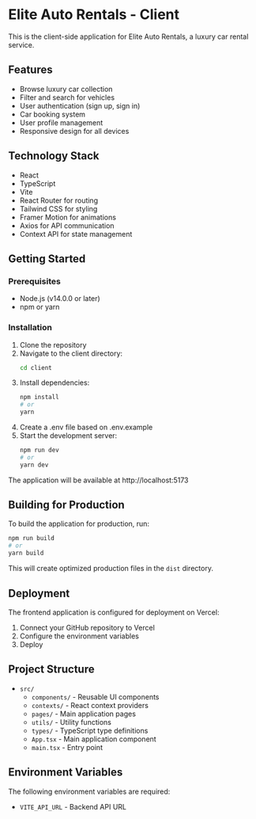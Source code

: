 # Elite Auto Rentals - Client

This is the client-side application for Elite Auto Rentals, a luxury car rental service.

## Features

- Browse luxury car collection
- Filter and search for vehicles
- User authentication (sign up, sign in)
- Car booking system
- User profile management
- Responsive design for all devices

## Technology Stack

- React
- TypeScript
- Vite
- React Router for routing
- Tailwind CSS for styling
- Framer Motion for animations
- Axios for API communication
- Context API for state management

## Getting Started

### Prerequisites

- Node.js (v14.0.0 or later)
- npm or yarn

### Installation

1. Clone the repository
2. Navigate to the client directory:
   ```bash
   cd client
   ```
3. Install dependencies:
   ```bash
   npm install
   # or
   yarn
   ```
4. Create a .env file based on .env.example
5. Start the development server:
   ```bash
   npm run dev
   # or
   yarn dev
   ```
   
The application will be available at http://localhost:5173

## Building for Production

To build the application for production, run:

```bash
npm run build
# or
yarn build
```

This will create optimized production files in the `dist` directory.

## Deployment

The frontend application is configured for deployment on Vercel:

1. Connect your GitHub repository to Vercel
2. Configure the environment variables
3. Deploy

## Project Structure

- `src/`
  - `components/` - Reusable UI components
  - `contexts/` - React context providers
  - `pages/` - Main application pages
  - `utils/` - Utility functions
  - `types/` - TypeScript type definitions
  - `App.tsx` - Main application component
  - `main.tsx` - Entry point

## Environment Variables

The following environment variables are required:

- `VITE_API_URL` - Backend API URL